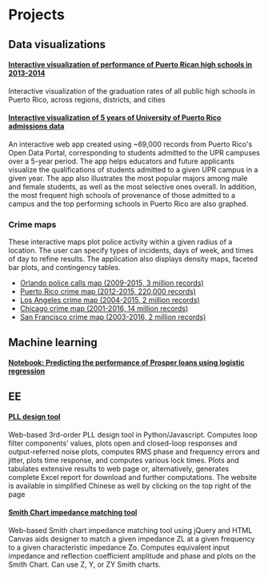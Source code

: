 # Projects

## Data visualizations

#### [Interactive visualization of performance of Puerto Rican high schools in 2013-2014](https://github.com/carlosror/tasas-graduaciones)

  Interactive visualization of the graduation rates of all public high schools in Puerto Rico, across regions, districts, and cities
  
#### [Interactive visualization of 5 years of University of Puerto Rico admissions data](https://carlosgg.shinyapps.io/admisiones-upr/)

  An interactive web app created using ~69,000 records from Puerto Rico's Open Data Portal, corresponding to students admitted to the UPR campuses over a 5-year period. The app helps educators and future applicants visualize the qualifications of students admitted to a given UPR campus in a given year. The app also illustrates the most popular majors among male and female students, as well as the most selective ones overall. In addition, the most frequent high schools of provenance of those admitted to a campus and the top performing schools in Puerto Rico are also graphed.
  
### Crime maps

  These interactive maps plot police activity within a given radius of a location. The user can specify types of incidents, days of week, and times of day to refine results. The application also displays density maps, faceted bar plots, and contingency tables.

- [Orlando police calls map (2009-2015, 3 million records)](https://github.com/carlosror/orlando_police_calls)
- [Puerto Rico crime map (2012-2015, 220,000 records)](https://github.com/carlosror/puerto_rico_crime)
- [Los Angeles crime map (2004-2015, 2 million records)](https://github.com/carlosror/la_crimes)
- [Chicago crime map (2001-2016, 14 million records)](https://github.com/carlosror/la_crimes)
- [San Francisco crime map (2003-2016, 2 million records)](https://github.com/carlosror/sf_crime)

## Machine learning

#### [Notebook: Predicting the performance of Prosper loans using logistic regression](https://carlosror.github.io/prosper_loans/)

## EE

#### [PLL design tool](https://github.com/carlosror/pll3rdorder)

  Web-based 3rd-order PLL design tool in Python/Javascript. Computes loop filter
components’ values, plots open­ and closed-­loop responses and output­-referred noise
plots, computes RMS phase and frequency errors and jitter, plots time response, and
computes various lock times. Plots and tabulates extensive results to web page or, alternatively,
generates complete Excel report for download and further computations. The website is
available in simplified Chinese as well by clicking on the top right of the page

#### [Smith Chart impedance matching tool](http://thesmithchart.appspot.com)

  Web-based Smith chart impedance matching tool using jQuery and HTML Canvas aids
designer to match a given impedance ZL at a given frequency to a given characteristic
impedance Zo. Computes equivalent input impedance and reflection coefficient
amplitude and phase and plots on the Smith Chart. Can use Z, Y, or ZY Smith charts.
